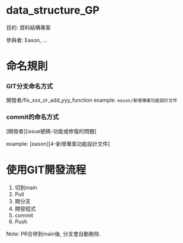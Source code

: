 # data_structure_GP
目的: 資料結構專案

參與者: Eason, ...

# 命名規則

### GIT分支命名方式
開發者/fix_xxx_or_add_yyy_function
example:
`eason/新增專案功能設計文件`

### commit的命名方式

[開發者][issue號碼-功能或修復的問題]

example:
[eason][4-新增專案功能設計文件]


# 使用GIT開發流程

1. 切到main
2. Pull
3. 開分支
4. 開發程式
5. commit
6. Push

Note:
PR合併到main後, 分支會自動刪除.

